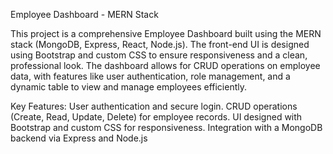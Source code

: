 Employee Dashboard - MERN Stack

This project is a comprehensive Employee Dashboard built using the MERN stack (MongoDB, Express, React, Node.js).
The front-end UI is designed using Bootstrap and custom CSS to ensure responsiveness and a clean, professional look.
The dashboard allows for CRUD operations on employee data, with features like user authentication, role management, and a dynamic table to view and manage employees efficiently.

Key Features:
User authentication and secure login.
CRUD operations (Create, Read, Update, Delete) for employee records.
UI designed with Bootstrap and custom CSS for responsiveness.
Integration with a MongoDB backend via Express and Node.js
